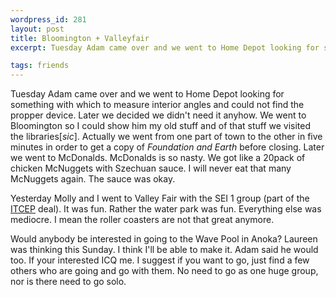 ```yaml
--- 
wordpress_id: 281
layout: post
title: Bloomington + Valleyfair
excerpt: Tuesday Adam came over and we went to Home Depot looking for something with which to measure interior angles and could not find the propper device.  Later we decided we didn't need it anyhow.  We went to Bloomington so I could show him my old stuff and of that stuff we visited the libraries.  Actually we went from one part of town to the other in five minutes in order to get a copy of <i>Foundation and Earth</i> before closing.  Later we went to McDonalds.  McDonalds is so nasty.  We got like a 20pack of chicken McNuggets with Szechuan sauce.  I will never eat that many McNuggets again.  The sauce was okay.<p>Yesterday Molly and I went to Valley Fair with the SEI 1 group (part of the <a href=http://www.math.umn.edu/itcep>ITCEP</a> deal).  It was fun.  Rather the water park was fun.  Everything else was mediocre.  I mean the roller coasters are not that great anymore.<p>Would anybody be interested in going to the Wave Pool in Anoka?  Laureen was thinking this Sunday.  I think I'll be able to make it.  Adam said he would too.  If your interested ICQ me.  I suggest if you want to go, just find a few others who are going and go with them.  No need to go as one huge group, nor is there need to go solo.

tags: friends
---
```


Tuesday Adam came over and we went to Home Depot looking for something with which to measure interior angles and could not find the propper device.  Later we decided we didn't need it anyhow.  We went to Bloomington so I could show him my old stuff and of that stuff we visited the libraries[*sic*].  Actually we went from one part of town to the other in five minutes in order to get a copy of *Foundation and Earth* before closing.  Later we went to McDonalds.  McDonalds is so nasty.  We got like a 20pack of chicken McNuggets with Szechuan sauce.  I will never eat that many McNuggets again.  The sauce was okay.

<p>Yesterday Molly and I went to Valley Fair with the SEI 1 group (part of the <a href=http://www.math.umn.edu/itcep>ITCEP</a> deal).  It was fun.  Rather the water park was fun.  Everything else was mediocre.  I mean the roller coasters are not that great anymore.

<p>Would anybody be interested in going to the Wave Pool in Anoka?  Laureen was thinking this Sunday.  I think I'll be able to make it.  Adam said he would too.  If your interested ICQ me.  I suggest if you want to go, just find a few others who are going and go with them.  No need to go as one huge group, nor is there need to go solo.
